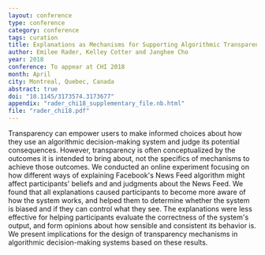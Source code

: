```yaml
---
layout: conference
type: conference
category: conference
tags: curation
title: Explanations as Mechanisms for Supporting Algorithmic Transparency
author: Emilee Rader, Kelley Cotter and Janghee Cho
year: 2018
conference: To appear at CHI 2018
month: April
city: Montreal, Quebec, Canada
abstract: true
doi: "10.1145/3173574.3173677"
appendix: "rader_chi18_supplementary_file.nb.html"
file: "rader_chi18.pdf"
---
```


Transparency can empower users to make informed choices about how they use an algorithmic decision-making system and judge its potential consequences. However, transparency is often conceptualized by the outcomes it is intended to bring about, not the specifics of mechanisms to achieve those outcomes. We conducted an online experiment focusing on how different ways of explaining Facebook's News Feed algorithm might affect participants' beliefs and and judgments about the News Feed. We found that all explanations caused participants to become more aware of how the system works, and helped them to determine whether the system is biased and if they can control what they see. The explanations were less effective for helping participants evaluate the correctness of the system's output, and form opinions about how sensible and consistent its behavior is. We present implications for the design of transparency mechanisms in algorithmic decision-making systems based on these results.

<!--
acmdl: "https://dl.acm.org/citation.cfm?id=3025911" 
-->
